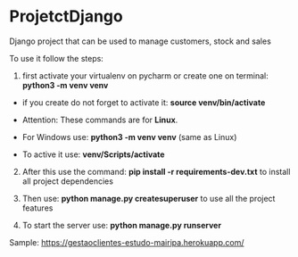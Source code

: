 # ProjetctDjango
Django project that can be used to manage customers, stock and sales

To use it follow the steps:

1. first activate your virtualenv on pycharm or create one on terminal: **python3 -m venv venv**
  - if you create do not forget to activate it: **source venv/bin/activate**
  
  - Attention: These commands are for **Linux**.
  - For Windows use: **python3 -m venv venv** (same as Linux)
  - To active it use: **venv/Scripts/activate**

2. After this use the command: **pip install -r requirements-dev.txt** to install all project dependencies

3. Then use: **python manage.py createsuperuser** to use all the project features 

4. To start the server use: **python manage.py runserver** 

Sample: https://gestaoclientes-estudo-mairipa.herokuapp.com/
